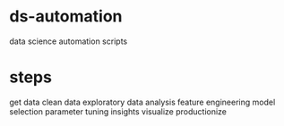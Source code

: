 # ds-automation
data science automation scripts

# steps
get data
clean data
exploratory data analysis
feature engineering
model selection
parameter tuning
insights
visualize
productionize
